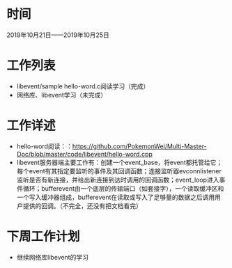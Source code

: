 # 时间
2019年10月21日——2019年10月25日
# 工作列表
- libevent/sample hello-word.c阅读学习（完成）
- 网络库、libevent学习（未完成）
# 工作详述
- hello-word阅读：：https://github.com/PokemonWei/Multi-Master-Doc/blob/master/code/libevent/hello-word.cpp
- libevent服务器端主要工作有：创建一个event_base，将event都托管给它；每个event有其指定要监听的事件及其回调函数；连接监听器evconnlistener监听是否有新连接，并给出新连接到达时调用的回调函数；event_loop进入事件循环；bufferevent由一个底层的传输端口（如套接字），一个读取缓冲区和一个写入缓冲器组成，bufferevent在读取或写入了足够量的数据之后调用用户提供的回调。（不完全，还没有把文档看完）
# 下周工作计划
- 继续网络库libevent的学习